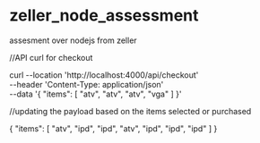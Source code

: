 # zeller_node_assessment
assesment over nodejs from zeller


//API curl for checkout

curl --location 'http://localhost:4000/api/checkout' \
--header 'Content-Type: application/json' \
--data '{
    "items": [
        "atv",
        "atv",
        "atv",
        "vga"
    ]
}'

//updating the payload based on the items selected or purchased

{
    "items": [
        "atv",
        "ipd",
        "ipd",
        "atv",
        "ipd",
        "ipd",
        "ipd"
    ]
}